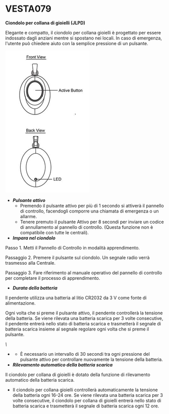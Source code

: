 # VESTA079

**Ciondolo per collana di gioielli (JLPD)**

Elegante e compatto, il ciondolo per collana gioielli è progettato per essere indossato dagli anziani mentre si spostano nei locali. In caso di emergenza, l'utente può chiedere aiuto con la semplice pressione di un pulsante.

![](<.gitbook/assets/0 (44).jpeg>)

-   _**Pulsante attivo**_
    -   Premendo il pulsante attivo per più di 1 secondo si attiverà il pannello di controllo, facendogli comporre una chiamata di emergenza o un allarme.
    -   Tenere premuto il pulsante Attivo per 8 secondi per inviare un codice di annullamento al pannello di controllo. (Questa funzione non è compatibile con tutte le centrali).
-   _**Impara nel ciondolo**_

Passo 1. Metti il ​​Pannello di Controllo in modalità apprendimento.

Passaggio 2. Premere il pulsante sul ciondolo. Un segnale radio verrà trasmesso alla Centrale.

Passaggio 3. Fare riferimento al manuale operativo del pannello di controllo per completare il processo di apprendimento.

-   _**Durata della batteria**_

Il pendente utilizza una batteria al litio CR2032 da 3 V come fonte di alimentazione.

Ogni volta che si preme il pulsante attivo, il pendente controllerà la tensione della batteria. Se viene rilevata una batteria scarica per 3 volte consecutive, il pendente entrerà nello stato di batteria scarica e trasmetterà il segnale di batteria scarica insieme al segnale regolare ogni volta che si preme il pulsante.

_\\<NOTE>_

-   -   È necessario un intervallo di 30 secondi tra ogni pressione del pulsante attivo per controllare nuovamente la tensione della batteria.
-   _**Rilevamento automatico della batteria scarica**_

Il ciondolo per collana di gioielli è dotato della funzione di rilevamento automatico della batteria scarica.

-   Il ciondolo per collana gioielli controllerà automaticamente la tensione della batteria ogni 16-24 ore. Se viene rilevata una batteria scarica per 3 volte consecutive, il ciondolo per collana di gioielli entrerà nello stato di batteria scarica e trasmetterà il segnale di batteria scarica ogni 12 ore.
